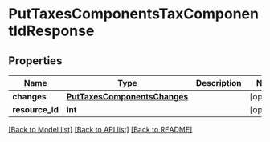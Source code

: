 # PutTaxesComponentsTaxComponentIdResponse

## Properties
Name | Type | Description | Notes
------------ | ------------- | ------------- | -------------
**changes** | [**PutTaxesComponentsChanges**](PutTaxesComponentsChanges.md) |  | [optional] 
**resource_id** | **int** |  | [optional] 

[[Back to Model list]](../README.md#documentation-for-models) [[Back to API list]](../README.md#documentation-for-api-endpoints) [[Back to README]](../README.md)

